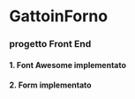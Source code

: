 # GattoinForno
 ### progetto Front End
 #### 1. Font Awesome implementato
 #### 2. Form implementato